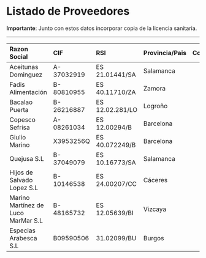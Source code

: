 # Listado de Proveedores

**Importante**: Junto con estos datos incorporar copia de la licencia sanitaria.

___

| Razon Social | CIF | RSI | Provincia/Pais | Contacto |
| :--- | :--- | :--- | :--- | :--- |
| Aceitunas Dominguez | A-37032919 | ES 21.01441/SA | Salamanca |  |
| Fadis Alimentación | B-80810955 | ES 40.11710/ZA | Zamora |  |
| Bacalao Puerta | B-26216887 | ES 12.02.281/LO | Logroño |  |
| Copesco Sefrisa | A-08261034 | ES 12.00294/B | Barcelona |  |
| Giulio Marino| X3953256Q| ES 40.072249/B | Barcelona| |
| Quejusa S.L | B-37049079 |ES 10.16773/SA | Salamanca | |
| Hijos de Salvado Lopez S.L | B-10146538 |ES 24.00207/CC | Cáceres | |
| Marino Martínez de Luco MarMar S.L| B-48165732 |ES 12.05639/BI | Vizcaya ||
|Especias Arabesca S.L|B09590506|31.02099/BU | Burgos||
